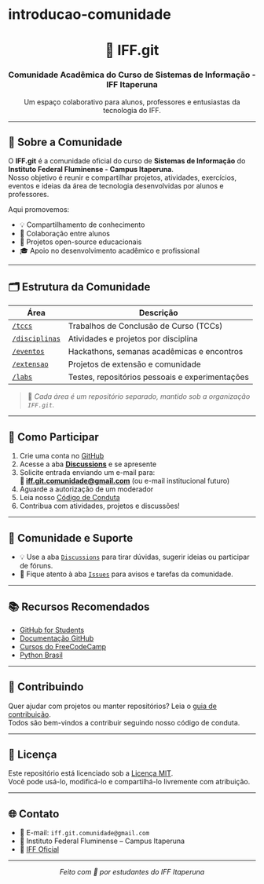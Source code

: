 # introducao-comunidade

<h1 align="center">📘 IFF.git</h1>
<h3 align="center">Comunidade Acadêmica do Curso de Sistemas de Informação - IFF Itaperuna</h3>

<p align="center">
  Um espaço colaborativo para alunos, professores e entusiastas da tecnologia do IFF.
</p>

---

## 📌 Sobre a Comunidade

O **IFF.git** é a comunidade oficial do curso de **Sistemas de Informação** do **Instituto Federal Fluminense - Campus Itaperuna**.  
Nosso objetivo é reunir e compartilhar projetos, atividades, exercícios, eventos e ideias da área de tecnologia desenvolvidas por alunos e professores.

Aqui promovemos:
- 💡 Compartilhamento de conhecimento
- 🤝 Colaboração entre alunos
- 🚀 Projetos open-source educacionais
- 🎓 Apoio no desenvolvimento acadêmico e profissional

---

## 🗂️ Estrutura da Comunidade

| Área | Descrição |
|------|----------|
| [`/tccs`](https://github.com/IFF-git/tccs) | Trabalhos de Conclusão de Curso (TCCs) |
| [`/disciplinas`](https://github.com/IFF-git/disciplinas) | Atividades e projetos por disciplina |
| [`/eventos`](https://github.com/IFF-git/eventos) | Hackathons, semanas acadêmicas e encontros |
| [`/extensao`](https://github.com/IFF-git/extensao) | Projetos de extensão e comunidade |
| [`/labs`](https://github.com/IFF-git/labs) | Testes, repositórios pessoais e experimentações |

> 📌 *Cada área é um repositório separado, mantido sob a organização `IFF.git`.*

---

## 🙋 Como Participar

1. Crie uma conta no [GitHub](https://github.com)
2. Acesse a aba **[Discussions](https://github.com/IFF-git/IFF.git/discussions)** e se apresente
3. Solicite entrada enviando um e-mail para:  
   **📨 iff.git.comunidade@gmail.com** (ou e-mail institucional futuro)
4. Aguarde a autorização de um moderador
5. Leia nosso [Código de Conduta](./CODE_OF_CONDUCT.md)
6. Contribua com atividades, projetos e discussões!

---

## 💬 Comunidade e Suporte

- 💡 Use a aba [`Discussions`](https://github.com/IFF-git/IFF.git/discussions) para tirar dúvidas, sugerir ideias ou participar de fóruns.
- 📢 Fique atento à aba [`Issues`](https://github.com/IFF-git/IFF.git/issues) para avisos e tarefas da comunidade.

---

## 📚 Recursos Recomendados

- [GitHub for Students](https://education.github.com/pack)
- [Documentação GitHub](https://docs.github.com/)
- [Cursos do FreeCodeCamp](https://www.freecodecamp.org/)
- [Python Brasil](https://python.org.br/)

---

## 🤝 Contribuindo

Quer ajudar com projetos ou manter repositórios? Leia o [guia de contribuição](./CONTRIBUTING.md).  
Todos são bem-vindos a contribuir seguindo nosso código de conduta.

---

## 📜 Licença

Este repositório está licenciado sob a [Licença MIT](./LICENSE).  
Você pode usá-lo, modificá-lo e compartilhá-lo livremente com atribuição.

---

## 🌐 Contato

- 📧 E-mail: `iff.git.comunidade@gmail.com`
- 🏫 Instituto Federal Fluminense – Campus Itaperuna
- 📎 [IFF Oficial](https://portal1.iff.edu.br/nossos-campi/itaperuna)

---

<p align="center"><i>Feito com 💚 por estudantes do IFF Itaperuna</i></p>
